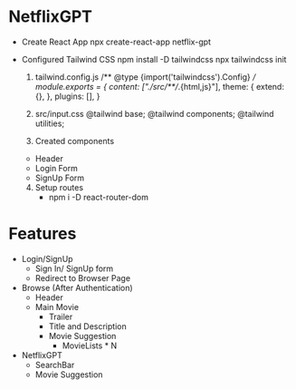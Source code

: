# NetflixGPT
  - Create React App
    npx create-react-app netflix-gpt

  - Configured Tailwind CSS
    npm install -D tailwindcss
    npx tailwindcss init

    1. tailwind.config.js
    /** @type {import('tailwindcss').Config} */
    module.exports = {
      content: ["./src/**/*.{html,js}"],
      theme: {
        extend: {},
      },
      plugins: [],
    }
    2.  src/input.css
    @tailwind base;
    @tailwind components;
    @tailwind utilities;

    3. Created components
      - Header
      - Login Form
      - SignUp Form

    4. Setup routes
       - npm i -D react-router-dom




# Features
  - Login/SignUp
    - Sign In/ SignUp form
    - Redirect to Browser Page
  - Browse (After Authentication)
    - Header
    - Main Movie
      - Trailer
      - Title and Description
      - Movie Suggestion
        - MovieLists * N
  - NetflixGPT
    - SearchBar
    - Movie Suggestion